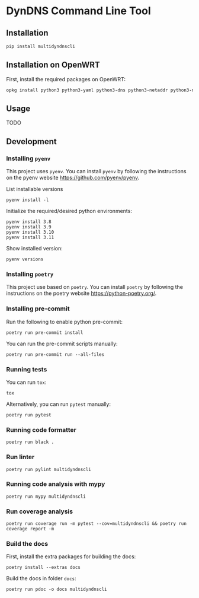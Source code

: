 # DynDNS Command Line Tool

## Installation
```bash
pip install multidyndnscli
```

## Installation on OpenWRT
First, install the required packages on OpenWRT:

```bash
opkg install python3 python3-yaml python3-dns python3-netaddr python3-netifaces
```

## Usage
TODO

## Development

### Installing `pyenv`
This project uses `pyenv`. You can install `pyenv` by following the instructions on the pyenv website https://github.com/pyenv/pyenv.

List installable versions
```
pyenv install -l
```

Initialize the required/desired python environments:
```
pyenv install 3.8
pyenv install 3.9
pyenv install 3.10
pyenv install 3.11
```

Show installed version:
```
pyenv versions
```

### Installing `poetry`
This project use based on `poetry`. You can install `poetry` by following the instructions on the poetry website https://python-poetry.org/.

### Installing pre-commit
Run the following to enable python pre-commit:
```
poetry run pre-commit install
```

You can run the pre-commit scripts manually:
```
poetry run pre-commit run --all-files
```

### Running tests
You can run `tox`:
```
tox
```

Alternatively, you can run `pytest` manually:
```
poetry run pytest
```

### Running code formatter
```
poetry run black .
```
### Run linter
```
poetry run pylint multidyndnscli
```

### Running code analysis with mypy
```
poetry run mypy multidyndnscli
```

### Run coverage analysis
```
poetry run coverage run -m pytest --cov=multidyndnscli && poetry run coverage report -m
```

### Build the docs
First, install the extra packages for building the docs:
```
poetry install --extras docs
```

Build the docs in folder `docs`:

```
poetry run pdoc -o docs multidyndnscli
```
